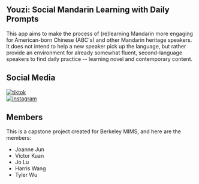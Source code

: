## Youzi: Social Mandarin Learning with Daily Prompts
This app aims to make the process of (re)learning Mandarin more engaging for American-born Chinese (ABC's) and other Mandarin heritage speakers.
It does not intend to help a new speaker pick up the language, but rather provide an environment for already somewhat fluent, second-language speakers to find daily practice -- learning novel and contemporary content.

## Social Media
[![tiktok](https://github.com/tylerwu2222/youzi-mobile/assets/46389320/7ee29059-8bfc-494c-b916-668c47bdb7a8)][1]  
[![instagram](https://github.com/tylerwu2222/youzi-mobile/assets/46389320/3586df4d-81f7-4106-9fff-9410aef0a117)][2]

## Members
This is a capstone project created for Berkeley MIMS, and here are the members:
- Joanne Jun
- Victor Kuan
- Jo Lu
- Harris Wang
- Tyler Wu

[1]: https://www.tiktok.com/@youzichinese
[2]: https://www.instagram.com/tinykelv/
